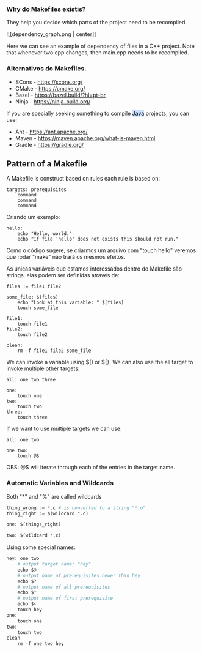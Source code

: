 ### Why do Makefiles existis?
They help you decide which parts of the project need to be recompiled. 

![[dependency_graph.png | center]]

Here we can see an example of dependency of files in a C++ project. Note that whenever two.cpp changes, then main.cpp needs to be recompiled.

### Alternativos do Makefiles.
- SCons - https://scons.org/
- CMake - https://cmake.org/
- Bazel - https://bazel.build/?hl=pt-br
- Ninja - https://ninja-build.org/

If you are specially seeking something to compile <mark style="background: #ADCCFFA6;">Java</mark> projects, you can use:
- Ant - https://ant.apache.org/
- Maven - https://maven.apache.org/what-is-maven.html
- Gradle - https://gradle.org/

## Pattern of a Makefile
A Makefile is construct based on rules each rule is based on:
```
targets: prerequisites
	command
	command
	command
```
Criando um exemplo:
```
hello: 
	echo "Hello, world."
	echo "If file 'hello' does not exists this should not run."
```
Como o código sugere, se criarmos um arquivo com "touch hello" veremos que rodar "make" não trará os mesmos efeitos.

As únicas variáveis que estamos interessados dentro do Makefile são strings. elas podem ser definidas através de:
```
files := file1 file2

some_file: $(files)
	echo "Look at this variable: " $(files)
	touch some_file

file1:
	touch file1
file2:
	touch file2

clean:
	rm -f file1 file2 some_file
```
We can invoke a variable using $() or ${}.
We can also use the all target to invoke multiple other targets:

```
all: one two three

one:
	touch one
two:
	touch two
three:
	touch three
```

If we want to use multiple targets we can use:
```
all: one two

one two:
	touch @$
```
OBS: @$ will iterate through each of the entries in the target name.

### Automatic Variables and Wildcards

Both "\*" and "%" are called wildcards 

``` python
thing_wrong := *.c # is converted to a string "*.o"
thing_right := $(wildcard *.c)

one: $(things_right)

two: $(wildcard *.c)
```

Using some special names:

```python
hey: one two
	# output target name: "hey"
	echo $@
	# output name of prerequisites newer than hey
	echo $?
	# output name of all prerequisites
	echo $^
	# output name of first prerequisite
	echo $<
	touch hey
one:
	touch one
two:
	touch two
clean
	rm -f one two hey
```

